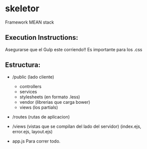 skeletor
========
Framework MEAN stack


Execution Instructions:
----------------------
Asegurarse que el Gulp este corriendo!! Es importante para los .css


Estructura:
----------
- /public (lado cliente)
   - controllers
   - services
   - stylesheets (en formato .less)
   - vendor (librerias que carga bower)
   - views (los partials)

- /routes (rutas de aplicacion)
- /views (vistas que se compilan del lado del servidor)
   (index.ejs, error.ejs, layout.ejs)
- app.js Para correr todo.



